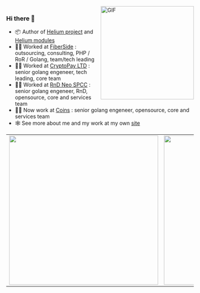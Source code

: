  <img align="right" height="250" alt="GIF" src="https://raw.githubusercontent.com/im-kulikov/im-kulikov/master/logo.gif" />

### Hi there 👋

- 📦 Author of [Helium project](https://github.com/im-kulikov/helium) and [Helium modules](https://github.com/go-helium)
- 👨‍💻 Worked at [FiberSide](https://fiberside.ru) : outsourcing, consulting, PHP / RoR / Golang, team/tech leading
- 👨‍💻 Worked at [CryptoPay LTD](https://cryptopay.me) : senior golang engeneer, tech leading, core team
- 👨‍💻 Worked at [RnD Neo SPCC](https://nspcc.ru) : senior golang engeneer, RnD, opensource, core and services team
- 👨‍💻 Now work at [Coins](https://coins.ph) : senior golang engeneer, opensource, core and services team
- 🕸 See more about me and my work at my own [site](https://kulikov.im)


<table border="0">
  <tr>
    <td>
      <img width="400" src="https://github-readme-stats.vercel.app/api?username=im-kulikov&show_icons=true&hide_border=true&count_private=true">
    </td>
    <td>
      <img width="400" src="https://github-readme-stats.vercel.app/api/top-langs/?username=im-kulikov&show_icons=true&hide_border=true&count_private=true&layout=compact&hide=php">
    </td>
  </tr>
</table>
